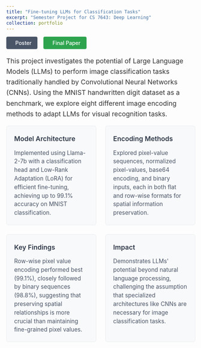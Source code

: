 ```yaml
---
title: "Fine-tuning LLMs for Classification Tasks"
excerpt: "Semester Project for CS 7643: Deep Learning"
collection: portfolio
---
```


<style>
.project__buttons {
    display: flex;
    gap: 1rem;
    margin-bottom: 1rem;
}

.btn {
    display: inline-flex;
    align-items: center;
    padding: 0.5rem 1rem;
    border-radius: 4px;
    font-weight: 500;
    transition: all 0.2s ease;
}

.btn--paper {
    background-color: #2ea44f;
    color: white;
}

.btn--poster {
    background-color: #4a5568;
    color: white;
}

.btn:hover {
    opacity: 0.9;
    transform: translateY(-1px);
}

.btn i {
    margin-right: 0.5rem;
}

.project__summary {
    font-size: 1.1rem;
    line-height: 1.6;
    color: #333;
}

.methods-grid {
    display: grid;
    grid-template-columns: repeat(2, 1fr);
    gap: 1.5rem;
    /* margin-top: 1rem; */
}

.method-card {
    background: #f8f9fa;
    padding: 1.25rem;
    border-radius: 6px;
    border: 1px solid #e9ecef;
}

.method-card h4 {
    color: #2d3748;
    margin: 0 0 0.75rem 0;
    font-size: 1.1rem;
    font-weight: 600;
}

.method-card p {
    margin: 0;
    color: #4a5568;
    font-size: 0.95rem;
    line-height: 1.5;
}
</style>

<div class="project__buttons">
    <a href="https://raw.githubusercontent.com/rishikeshbadari/cs7643/main/Poster.pdf" class="btn btn--poster" title="Download Poster" style="text-decoration: none;" download="Poster.pdf">
            <i class="fas fa-image" aria-hidden="true"></i><span>Poster</span>
    </a>
    <a href="https://raw.githubusercontent.com/rishikeshbadari/cs7643/main/Final_Paper.pdf" class="btn btn--paper" title="Download Final Paper" style="text-decoration: none;" download="Final_Paper.pdf">
        <i class="fas fa-file-alt" aria-hidden="true"></i><span>Final Paper</span>
    </a>
</div>
<div class="project__summary">
    <p>This project investigates the potential of Large Language Models (LLMs) to perform image classification tasks traditionally handled by Convolutional Neural Networks (CNNs). Using the MNIST handwritten digit dataset as a benchmark, we explore eight different image encoding methods to adapt LLMs for visual recognition tasks.</p>
    <div class="methods-grid">
        <div class="method-card">
            <h4>Model Architecture</h4>
            <p>Implemented using Llama-2-7b with a classification head and Low-Rank Adaptation (LoRA) for efficient fine-tuning, achieving up to 99.1% accuracy on MNIST classification.</p>
        </div>
        <div class="method-card">
            <h4>Encoding Methods</h4>
            <p>Explored pixel-value sequences, normalized pixel-values, base64 encoding, and binary inputs, each in both flat and row-wise formats for spatial information preservation.</p>
        </div>
        <div class="method-card">
            <h4>Key Findings</h4>
            <p>Row-wise pixel value encoding performed best (99.1%), closely followed by binary sequences (98.8%), suggesting that preserving spatial relationships is more crucial than maintaining fine-grained pixel values.</p>
        </div>
        <div class="method-card">
            <h4>Impact</h4>
            <p>Demonstrates LLMs' potential beyond natural language processing, challenging the assumption that specialized architectures like CNNs are necessary for image classification tasks.</p>
        </div>
    </div>
</div>